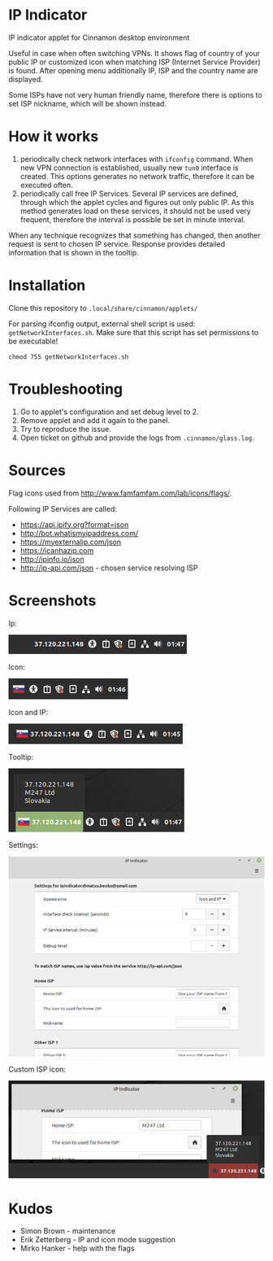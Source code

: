 # IP Indicator
IP indicator applet for Cinnamon desktop environment

Useful in case when often switching VPNs. It shows flag of country of your public IP or customized icon when matching ISP (Internet Service Provider) is found. After opening menu additionally IP, ISP and the country name are displayed. 

Some ISPs have not very human friendly name, therefore there is options to set ISP nickname, which will be shown instead.

# How it works

1. periodically check network interfaces with `ifconfig` command. When new VPN connection is established, usually new `tun0` interface is created. This options generates no network traffic, therefore it can be executed often.
2. periodically call free IP Services. Several IP services are defined, through which the applet cycles and figures out only public IP. As this method generates load on these services, it should not be used very frequent, therefore the interval is possible be set in minute interval.

When any technique recognizes that something has changed, then another request is sent to chosen IP service. Response provides detailed  information that is shown in the tooltip.

# Installation
Clone this repository to `.local/share/cinnamon/applets/`

For parsing ifconfig output, external shell script is used: `getNetworkInterfaces.sh`. Make sure that this script has set permissions to be executable! 
```
chmod 755 getNetworkInterfaces.sh
```

# Troubleshooting
1. Go to applet's configuration and set debug level to 2. 
2. Remove applet and add it again to the panel. 
3. Try to reproduce the issue. 
4. Open ticket on github and provide the logs from `.cinnamon/glass.log`.

# Sources
Flag icons used from http://www.famfamfam.com/lab/icons/flags/.

Following IP Services are called:
- https://api.ipify.org?format=json
- http://bot.whatismyipaddress.com/
- https://myexternalip.com/json
- https://icanhazip.com
- http://ipinfo.io/json
- http://ip-api.com/json - chosen service resolving ISP 

# Screenshots
Ip: 

![ip](ip.png)

Icon: 

![icon](icon.png)

Icon and IP:

![iconIp](icon-ip.png)

Tooltip:

![tooltip](tooltip.png)

Settings:

![settings](settings.png)

Custom ISP icon:

![isp](isp.png)

# Kudos

- Simon Brown - maintenance
- Erik Zetterberg - IP and icon mode suggestion
- Mirko Hanker - help with the flags
